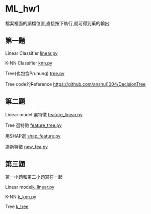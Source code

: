 # ML_hw1

檔案裡面的讀檔位置,直接按下執行,就可得到藥的輸出

第一題
----------------------------------------------------------------------------
Linear Classifier [linear.py](https://github.com/Robert0831/ML_hw1/blob/main/linear.py)

K-NN Classifier [knn.py](https://github.com/Robert0831/ML_hw1/blob/main/knn.py)

Tree(也包含Prunung) [tree.py](https://github.com/Robert0831/ML_hw1/blob/main/tree.py)

Tree code的Reference https://github.com/anshul1004/DecisionTree

第二題
----------------------------------------------------------------------------
Linear model 選特徵 [feature_linear.py](https://github.com/Robert0831/ML_hw1/blob/main/feature_linear.py)

Tree 選特徵 [feature_tree.py](https://github.com/Robert0831/ML_hw1/blob/main/feature_tree.py)

用SHAP選 [shap_feature.py](https://github.com/Robert0831/ML_hw1/blob/main/shap_feature.py)

造新特徵 [new_fea.py](https://github.com/Robert0831/ML_hw1/blob/main/new_fea.py)

第三題
----------------------------------------------------------------------------
第一小題和第二小題寫在一起

Linear model[k_linear.py](https://github.com/Robert0831/ML_hw1/blob/main/k_linear.py)

K-NN [k_knn.py](https://github.com/Robert0831/ML_hw1/blob/main/k_knn.py)

Tree [k_tree](https://github.com/Robert0831/ML_hw1/blob/main/k_tree.py)
